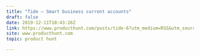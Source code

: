 ```yaml
---
title: "Tide — Smart business current accounts"
draft: false
date: 2019-12-11T10:43:26Z
link: https://www.producthunt.com/posts/tide-6?utm_medium=RSS&utm_source=hune
site: www.producthunt.com
topic: product hunt  

---
```

